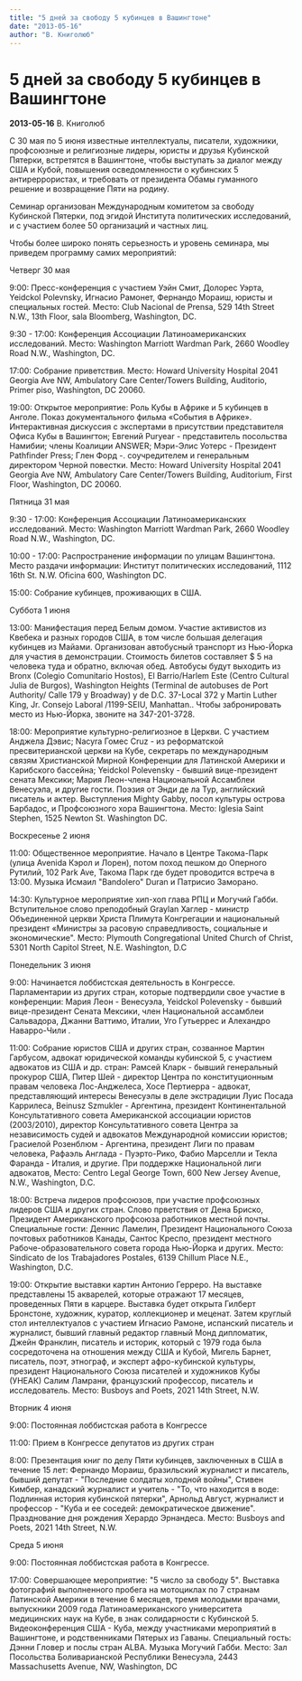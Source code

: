 ```yaml
---
title: "5 дней за свободу 5 кубинцев в Вашингтоне"
date: "2013-05-16"
author: "В. Книголюб"
---
```


# 5 дней за свободу 5 кубинцев в Вашингтоне

**2013-05-16** В. Книголюб

С 30 мая по 5 июня известные интеллектуалы, писатели, художники, профсоюзные и религиозные лидеры, юристы и друзья Кубинской Пятерки, встретятся в Вашингтоне, чтобы выступать за диалог между США и Кубой, повышения осведомленности о кубинских 5 антиреррористах, и требовать от президента Обамы гуманного решение и возвращение Пяти на родину.

Семинар организован Международным комитетом за свободу Кубинской Пятерки, под эгидой Института политических исследований, и с участием более 50 организаций и частных лиц.

Чтобы более широко понять серьезность и уровень семинара, мы приведем программу самих мероприятий:

Четверг 30 мая

9:00: Пресс-конференция с участием Уэйн Смит, Долорес Уэрта, Yeidckol Polevnsky, Игнасио Рамонет, Фернандо Мораиш, юристы и специальных гостей. Место: Club Nacional de Prensa, 529 14th Street N.W., 13th Floor, sala Bloomberg, Washington, DC.

9:30 - 17:00: Конференция Ассоциации Латиноамериканских исследований. Место: Washington Marriott Wardman Park, 2660 Woodley Road N.W., Washington, DC.

17:00: Собрание приветствия. Место: Howard University Hospital 2041 Georgia Ave NW, Ambulatory Care Center/Towers Building, Auditorio, Primer piso, Washington, DC 20060.

19:00: Открытое мероприятие: Роль Кубы в Африке и 5 кубинцев в Анголе. Показ документального фильма «События в Африке». Интерактивная дискуссия с экспертами в присутствии представителя Офиса Кубы в Вашингтон; Евгений Puryear - представитель посольства Намибии; члены Коалиции ANSWER; Мэри-Элис Уотерс - Президент Pathfinder Press; Глен Форд -. соучредителем и генеральным директором Черной повестки. Место: Howard University Hospital 2041 Georgia Ave NW, Ambulatory Care Center/Towers Building, Auditorium, First Floor, Washington, DC 20060.

Пятница 31 мая

9:30 - 17:00: Конференция Ассоциации Латиноамериканских исследований. Место: Washington Marriott Wardman Park, 2660 Woodley Road N.W., Washington, DC.

10:00 - 17:00: Распространение информации по улицам Вашингтона. Место раздачи информации: Институт политических исследований, 1112 16th St. N.W. Oficina 600, Washington DC.

15:00: Собрание кубинцев, проживающих в США.

Суббота 1 июня

13:00: Манифестация перед Белым домом. Участие активистов из Квебека и разных городов США, в том числе большая делегация кубинцев из Майами. Организован автобусный транспорт из Нью-Йорка для участия в демонстрации. Стоимость билетов составляет $ 5 на человека туда и обратно, включая обед. Автобусы будут выходить из Bronx (Colegio Comunitario Hostos), El Barrio/Harlem Este (Centro Cultural Julia de Burgos), Washington Heights (Terminal de autobuses de Port Authority/ Calle 179 y Broadway) y de D.C. 37-Local 372 y Martin Luther King, Jr. Consejo Laboral /1199-SEIU, Manhattan.. Чтобы забронировать место из Нью-Йорка, звоните на 347-201-3728.

18:00: Мероприятие культурно-религиозное в Церкви. С участием Анджела Дэвис; Nacyra Гомес Cruz - из реформатской пресвитерианской церкви на Кубе, секретарь по международным связям Христианской Мирной Конференции для Латинской Америки и Карибского бассейна; Yeidckol Polevensky - бывший вице-президент сената Мексики; Мария Леон-члена Национальной Ассамблеи Венесуэла, и другие гости. Поэзия от Энди де ла Тур, английский писатель и актер. Выступления Mighty Gabby, посол культуры острова Барбадос, и Профсоюзного хора Вашингтона. Место: Iglesia Saint Stephen, 1525 Newton St. Washington DC.

Воскресенье 2 июня

11:00: Общественное мероприятие. Начало в Центре Такома-Парк (улица Avenida Кэрол и Лорен), потом поход пешком до Оперного Рутилий, 102 Park Ave, Такома Парк где будет проводится встреча в 13:00. Музыка Исмаил "Bandolero" Duran и Патрисио Заморано.

14:30: Культурное мероприятие хип-хоп глава РПЦ и Могучий Габби. Вступительное слово преподобный Graylan Хаглер - министр Объединенной церкви Христа Плимута Конгрегации и национальный президент «Министры за расовую справедливость, социальные и экономические". Место: Plymouth Congregational United Church of Christ, 5301 North Capitol Street, N.E. Washington, D.C

Понедельник 3 июня

9:00: Начинается лоббистская деятельность в Конгрессе. Парламентарии из других стран, которые подтвердили свое участие в конференции: Мария Леон - Венесуэла, Yeidckol Polevensky - бывший вице-президент Сената Мексики, член Национальной ассамблеи Сальвадора, Джанни Ваттимо, Италии, Уго Гутьеррес и Алехандро Наварро-Чили .

11:00: Собрание юристов США и других стран, созванное Мартин Гарбусом, адвокат юридической команды кубинской 5, с участием адвокатов из США и др. стран: Рамсей Кларк - бывший генеральный прокурор США, Питер Шей - директор Центра по конституционным правам человека Лос-Анджелеса, Хосе Пертиерра - адвокат, представляющий интересы Венесуэлы в деле экстрадиции Луис Посада Каррилеса, Beinusz Szmukler - Аргентина, президент Континентальной Консультативного совета Американской ассоциации юристов (2003/2010), директор Консультативного совета Центра за независимость судей и адвокатов Международной комиссии юристов; Грасиелой Розенблюм - Аргентина, президент Лиги по правам человека, Рафаэль Англада - Пуэрто-Рико, Фабио Марселли и Текла Фаранда - Италия, и другие. При поддержке Национальной лиги адвокатов, Место: Centro Legal George Town, 600 New Jersey Avenue, N.W., Washington, D.C.

18:00: Встреча лидеров профсоюзов, при участие профсоюзных лидеров США и других стран. Слово прветствия от Дена Бриско, Президент Американского профсоюза работников местной почты. Специальные гости: Деннис Ламелин, Президент Национального Союза почтовых работников Канады, Сантос Креспо, президент местного Рабоче-образовательного совета города Нью-Йорка и других. Место: Sindicato de los Trabajadores Postales, 6139 Chillum Place N.E., Washington, D.C.

19:00: Открытие выставки картин Антонио Герреро. На выставке представлены 15 акварелей, которые отражают 17 месяцев, проведенных Пяти в карцере. Выставка будет открыта Гилберт Бронстоне, художник, куратор, коллекционер и меценат. Затем круглый стол интеллектуалов с участием Игнасио Рамоне, испанский писатель и журналист, бывший главный редактор главный Монд дипломатик, Джейн Франклин, писатель и историк, который с 1979 года была сосредоточена на отношения между США и Кубой, Мигель Барнет, писатель, поэт, этнограф, и эксперт афро-кубинской культуры, президент Национального Союза писателей и художников Кубы (УНЕАК) Салим Ламрани, французский профессор, писатель и исследователь. Место: Busboys and Poets, 2021 14th Street, N.W.

Вторник 4 июня

9:00: Постоянная лоббистская работа в Конгрессе

11:00: Прием в Конгрессе депутатов из других стран

8:00: Презентация книг по делу Пяти кубинцев, заключенных в США в течение 15 лет: Фернандо Мораиш, бразильский журналист и писатель, бывший депутат - "Последние солдаты холодной войны", Стивен Кимбер, канадский журналист и учитель - "То, что находится в воде: Подлинная история кубинской пятерки", Арнольд Август, журналист и профессор - "Куба и ее соседей: демократическое движение". Празднование дня рождения Херардо Эрнандеса. Место: Busboys and Poets, 2021 14th Street, N.W.

Среда 5 июня

9:00: Постоянная лоббистская работа в Конгрессе.

17:00: Совершающее мероприятие: "5 число за свободу 5". Выставка фотографий выполненного пробега на мотоциклах по 7 странам Латинской Америки в течение 6 месяцев, тремя молодыми врачами, выпускники 2009 года Латиноамериканского университета медицинских наук на Кубе, в знак солидарности с Кубинской 5. Видеоконференция США - Куба, между участниками мероприятий в Вашингтоне, и родственниками Пятерых из Гаваны. Специальный гость: Дэнни Гловер и послы стран ALBA. Музыка Могучий Габби. Место: Зал Посольства Боливарианской Республики Венесуэла, 2443 Massachusetts Avenue, NW, Washington, DC